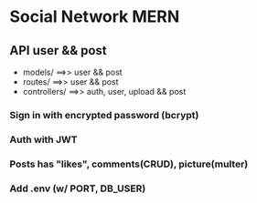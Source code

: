 # Social Network MERN

## API user && post

- models/ ==>> user && post
- routes/ ==>> user && post
- controllers/ ==>> auth, user, upload && post

### Sign in with encrypted password (bcrypt)

### Auth with JWT

### Posts has "likes", comments(CRUD), picture(multer)

### Add .env (w/ PORT, DB_USER)
